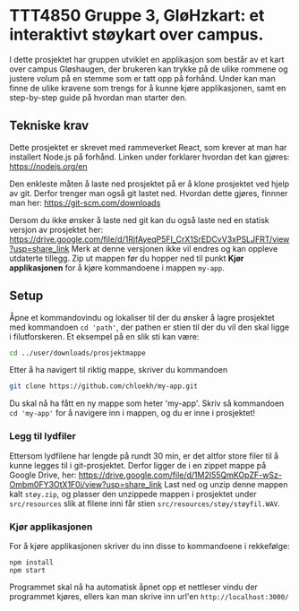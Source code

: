 # TTT4850 Gruppe 3, GløHzkart: et interaktivt støykart over campus. 

I dette prosjektet har gruppen utviklet en applikasjon som består av et kart over campus Gløshaugen, der brukeren kan trykke på de ulike rommene og justere volum på en stemme som er tatt opp på forhånd. Under kan man finne de ulike kravene som trengs for å kunne kjøre applikasjonen, samt en step-by-step guide på hvordan man starter den. 

## Tekniske krav

Dette prosjektet er skrevet med rammeverket React, som krever at man har installert Node.js på forhånd. Linken under forklarer hvordan det kan gjøres: 
https://nodejs.org/en

Den enkleste måten å laste ned prosjektet på er å klone prosjektet ved hjelp av git. Derfor trenger man også git lastet ned. Hvordan dette gjøres, finnner man her: 
https://git-scm.com/downloads

Dersom du ikke ønsker å laste ned git kan du også laste ned en statisk versjon av prosjektet her:
https://drive.google.com/file/d/1RjfAyeqP5FI_CrX1SrEDCvV3xPSLJFRT/view?usp=share_link
Merk at denne versjonen ikke vil endres og kan oppleve utdaterte tillegg. Zip ut mappen før du hopper ned til punkt **Kjør applikasjonen** for å kjøre kommandoene i mappen ```my-app```.

## Setup

Åpne et kommandovindu og lokaliser til der du ønsker å lagre prosjektet med kommandoen ```cd 'path'```, der pathen er stien til der du vil den skal ligge i filutforskeren. 
Et eksempel på en slik sti kan være: 
```bash
cd ../user/downloads/prosjektmappe
```
Etter å ha navigert til riktig mappe, skriver du kommandoen 
```bash
git clone https://github.com/chloekh/my-app.git
```
Du skal nå ha fått en ny mappe som heter 'my-app'. Skriv så kommandoen ```cd 'my-app'``` for å navigere inn i mappen, og du er inne i prosjektet!

### Legg til lydfiler

Ettersom lydfilene har lengde på rundt 30 min, er det altfor store filer til å kunne legges til i git-prosjektet. Derfor ligger de i en zippet mappe på Google Drive, her:
https://drive.google.com/file/d/1M2I55QmKOpZF-wSz-Ombm0FY3OtX1F0j/view?usp=share_link
Last ned og unzip denne mappen kalt ```støy.zip```, og plasser den unzippede mappen i prosjektet under ```src/resources``` slik at filene inni får stien ```src/resources/støy/støyfil.WAV```. 

### Kjør applikasjonen

For å kjøre applikasjonen skriver du inn disse to kommandoene i rekkefølge: 

```
npm install
npm start
```
Programmet skal nå ha automatisk åpnet opp et nettleser vindu der programmet kjøres, ellers kan man skrive inn url'en ```http://localhost:3000/```
